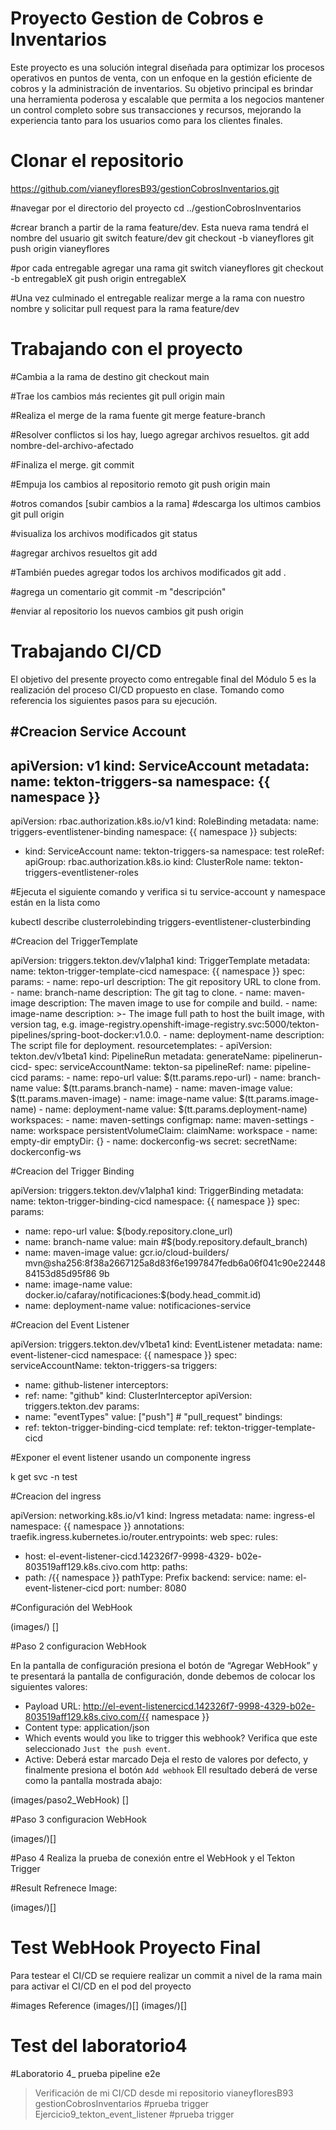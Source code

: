 # Proyecto Gestion de Cobros e Inventarios 

Este proyecto es una solución integral diseñada para optimizar los procesos operativos en puntos de venta, con un enfoque en la gestión eficiente de cobros y la administración de inventarios. Su objetivo principal es brindar una herramienta poderosa y escalable que permita a los negocios mantener un control completo sobre sus transacciones y recursos, mejorando la experiencia tanto para los usuarios como para los clientes finales.


# Clonar el repositorio
https://github.com/vianeyfloresB93/gestionCobrosInventarios.git

#navegar por el directorio del proyecto 
cd ../gestionCobrosInventarios

#crear branch a partir de la rama feature/dev. Esta nueva rama tendrá el nombre del usuario
git switch feature/dev
git checkout -b vianeyflores
git push origin vianeyflores

#por cada entregable agregar una rama 
git switch vianeyflores
git checkout -b entregableX
git push origin entregableX

#Una vez culminado el entregable realizar merge a la rama con nuestro nombre y solicitar pull request para la rama feature/dev

# Trabajando con el proyecto 

#Cambia a la rama de destino
git checkout main

#Trae los cambios más recientes
git pull origin main

#Realiza el merge de la rama fuente
git merge feature-branch

#Resolver conflictos si los hay, luego agregar archivos resueltos. 
git add nombre-del-archivo-afectado 

#Finaliza el merge.
git commit

#Empuja los cambios al repositorio remoto
git push origin main

#otros comandos [subir cambios  a la rama]
#descarga los ultimos cambios  
git pull origin <nombre-de-la-rama>

#visualiza los archivos modificados 
git status 

#agregar archivos resueltos
git add <archivo-modificado>

#También puedes agregar todos los archivos modificados 
git add . 

#agrega un comentario 
git commit -m "descripción"

#enviar al repositorio los nuevos cambios 
git push origin <rama>

# Trabajando CI/CD 

El objetivo del presente proyecto como entregable final del Módulo 5 es la realización del proceso CI/CD propuesto en clase. Tomando como referencia los siguientes pasos para su ejecución. 

#Creacion Service Account 
--- 
apiVersion: v1 
kind: ServiceAccount 
metadata: 
 name: tekton-triggers-sa 
 namespace: {{ namespace }} 
--- 
apiVersion: rbac.authorization.k8s.io/v1 
kind: RoleBinding 
metadata: 
 name: triggers-eventlistener-binding 
 namespace: {{ namespace }} 
subjects: 
 - kind: ServiceAccount 
 name: tekton-triggers-sa 
 namespace: test 
roleRef: 
 apiGroup: rbac.authorization.k8s.io 
 kind: ClusterRole 
 name: tekton-triggers-eventlistener-roles 

#Ejecuta el siguiente comando y verifica si tu service-account y namespace están en la lista como 

kubectl describe clusterrolebinding triggers-eventlistener-clusterbinding

#Creacion del TriggerTemplate

apiVersion: triggers.tekton.dev/v1alpha1
kind: TriggerTemplate
metadata:
  name: tekton-trigger-template-cicd
  namespace: {{ namespace }}
spec:
  params:
    - name: repo-url
      description: The git repository URL to clone from.
    - name: branch-name
      description: The git tag to clone.
    - name: maven-image
      description: The maven image to use for compile and build.
    - name: image-name
      description: >-
        The image full path to host the built image, with version tag, 
        e.g. image-registry.openshift-image-registry.svc:5000/tekton-pipelines/spring-boot-docker:v1.0.0.
    - name: deployment-name
      description: The script file for deployment.
  resourcetemplates:
    - apiVersion: tekton.dev/v1beta1
      kind: PipelineRun
      metadata:
        generateName: pipelinerun-cicd-
      spec:
        serviceAccountName: tekton-sa
        pipelineRef:
          name: pipeline-cicd
        params:
          - name: repo-url
            value: $(tt.params.repo-url)
          - name: branch-name
            value: $(tt.params.branch-name)
          - name: maven-image
            value: $(tt.params.maven-image)
          - name: image-name
            value: $(tt.params.image-name)
          - name: deployment-name
            value: $(tt.params.deployment-name)
        workspaces:
          - name: maven-settings
            configmap:
              name: maven-settings
          - name: workspace
            persistentVolumeClaim:
              claimName: workspace
          - name: empty-dir
            emptyDir: {}
          - name: dockerconfig-ws
            secret:
              secretName: dockerconfig-ws

#Creacion del Trigger Binding

apiVersion: triggers.tekton.dev/v1alpha1 
kind: TriggerBinding 
metadata: 
 name: tekton-trigger-binding-cicd 
 namespace: {{ namespace }} 
spec: 
 params: 
 - name: repo-url 
 value: $(body.repository.clone_url) 
 - name: branch-name 
 value: main #$(body.repository.default_branch) 
 - name: maven-image 
 value: gcr.io/cloud-builders/
mvn@sha256:8f38a2667125a8d83f6e1997847fedb6a06f041c90e2244884153d85d95f86
9b 
 - name: image-name 
 value: docker.io/cafaray/notificaciones:$(body.head_commit.id) 
 - name: deployment-name 
 value: notificaciones-service

#Creacion del Event Listener

apiVersion: triggers.tekton.dev/v1beta1 
kind: EventListener 
metadata: 
 name: event-listener-cicd 
 namespace: {{ namespace }} 
spec: 
 serviceAccountName: tekton-triggers-sa 
 triggers: 
 - name: github-listener 
 interceptors: 
 - ref: 
 name: "github" 
 kind: ClusterInterceptor 
 apiVersion: triggers.tekton.dev 
 params: 
 - name: "eventTypes" 
 value: ["push"] # "pull_request" 
 bindings: 
 - ref: tekton-trigger-binding-cicd 
 template: 
 ref: tekton-trigger-template-cicd

#Exponer el event listener usando un componente ingress

k get svc -n test 

#Creacion del ingress 

apiVersion: networking.k8s.io/v1 
kind: Ingress 
metadata: 
 name: ingress-el 
 namespace: {{ namespace }} 
 annotations: 
 traefik.ingress.kubernetes.io/router.entrypoints: web 
spec: 
 rules: 
 - host: el-event-listener-cicd.142326f7-9998-4329-
b02e-803519aff129.k8s.civo.com 
 http: 
 paths: 
 - path: /{{ namespace }}
 pathType: Prefix 
 backend: 
 service: 
 name: el-event-listener-cicd 
 port: 
 number: 8080

#Configuración del  WebHook 

(images/) []

#Paso 2 configuracion WebHook

En la pantalla de configuración presiona el 
botón de “Agregar WebHook” y te presentará 
la pantalla de configuración, donde debemos 
de colocar los siguientes valores:
- Payload URL: http://el-event-listenercicd.142326f7-9998-4329-b02e-803519aff129.k8s.civo.com/{{ namespace }}
- Content type: application/json
- Which events would you like to trigger
this webhook? Verifica que este seleccionado 
`Just the push event`.
- Active: Deberá estar marcado
Deja el resto de valores por defecto, y 
finalmente presiona el botón `Add webhook`
Ell resultado deberá de verse como la pantalla 
mostrada abajo:


(images/paso2_WebHook) []

#Paso 3 configuracion WebHook

(images/)[]

#Paso 4 Realiza la prueba de conexión entre el WebHook y el Tekton Trigger

#Result Refrenece Image: 

(images/)[]

# Test WebHook Proyecto Final
Para testear el CI/CD se requiere realizar un commit a nivel de la rama main para activar el CI/CD en el pod del proyecto 

#images Reference 
(images/)[]
(images/)[]

# Test del laboratorio4
#Laboratorio 4_ prueba pipeline e2e
> Verificación de mi CI/CD desde mi repositorio vianeyfloresB93 gestionCobrosInventarios
#prueba trigger Ejercicio9_tekton_event_listener
#prueba trigger 
